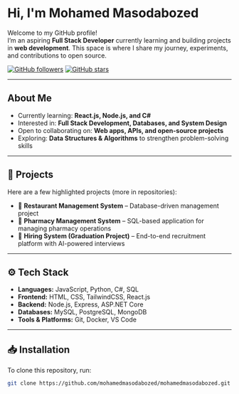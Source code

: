 # Hi, I'm Mohamed Masodabozed  

Welcome to my GitHub profile!  
I’m an aspiring **Full Stack Developer** currently learning and building projects in **web development**. This space is where I share my journey, experiments, and contributions to open source.  

[![GitHub followers](https://img.shields.io/github/followers/mohamedmasodabozed.svg?style=social)](https://github.com/mohamedmasodabozed?tab=followers)
[![GitHub stars](https://img.shields.io/github/stars/mohamedmasodabozed?style=social)](https://github.com/mohamedmasodabozed?tab=repositories)

---

##  About Me  
-  Currently learning: **React.js, Node.js, and C#**  
-  Interested in: **Full Stack Development, Databases, and System Design**  
-  Open to collaborating on: **Web apps, APIs, and open-source projects**  
-  Exploring: **Data Structures & Algorithms** to strengthen problem-solving skills  

---

## 📂 Projects  
Here are a few highlighted projects (more in repositories):  
- 🔹 **Restaurant Management System** – Database-driven management project  
- 🔹 **Pharmacy Management System** – SQL-based application for managing pharmacy operations  
- 🔹 **Hiring System (Graduation Project)** – End-to-end recruitment platform with AI-powered interviews  

---

## ⚙️ Tech Stack  
- **Languages:** JavaScript, Python, C#, SQL  
- **Frontend:** HTML, CSS, TailwindCSS, React.js  
- **Backend:** Node.js, Express, ASP.NET Core  
- **Databases:** MySQL, PostgreSQL, MongoDB  
- **Tools & Platforms:** Git, Docker, VS Code  

---

## 📥 Installation  
To clone this repository, run:  
```bash
git clone https://github.com/mohamedmasodabozed/mohamedmasodabozed.git
